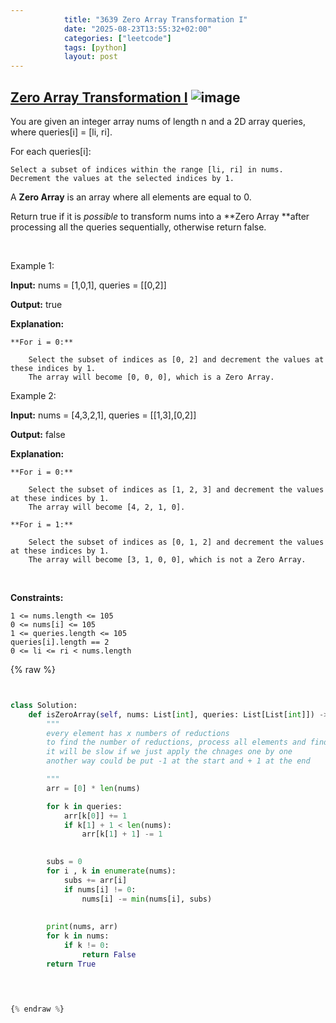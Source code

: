 ```yaml
---
            title: "3639 Zero Array Transformation I"
            date: "2025-08-23T13:55:32+02:00"
            categories: ["leetcode"]
            tags: [python]
            layout: post
---
```

            
## [Zero Array Transformation I](https://leetcode.com/problems/zero-array-transformation-i) ![image](https://img.shields.io/badge/Difficulty-Medium-orange)

You are given an integer array nums of length n and a 2D array queries, where queries[i] = [li, ri].

For each queries[i]:

	Select a subset of indices within the range [li, ri] in nums.
	Decrement the values at the selected indices by 1.

A **Zero Array** is an array where all elements are equal to 0.

Return true if it is *possible* to transform nums into a **Zero Array **after processing all the queries sequentially, otherwise return false.

 

Example 1:

**Input:** nums = [1,0,1], queries = [[0,2]]

**Output:** true

**Explanation:**

	**For i = 0:**

		Select the subset of indices as [0, 2] and decrement the values at these indices by 1.
		The array will become [0, 0, 0], which is a Zero Array.

Example 2:

**Input:** nums = [4,3,2,1], queries = [[1,3],[0,2]]

**Output:** false

**Explanation:**

	**For i = 0:**

		Select the subset of indices as [1, 2, 3] and decrement the values at these indices by 1.
		The array will become [4, 2, 1, 0].

	**For i = 1:**

		Select the subset of indices as [0, 1, 2] and decrement the values at these indices by 1.
		The array will become [3, 1, 0, 0], which is not a Zero Array.

 

**Constraints:**

	1 <= nums.length <= 105
	0 <= nums[i] <= 105
	1 <= queries.length <= 105
	queries[i].length == 2
	0 <= li <= ri < nums.length

{% raw %}


```python


class Solution:
    def isZeroArray(self, nums: List[int], queries: List[List[int]]) -> bool:
        """
        every element has x numbers of reductions 
        to find the number of reductions, process all elements and find the number of reductions
        it will be slow if we just apply the chnages one by one
        another way could be put -1 at the start and + 1 at the end

        """
        arr = [0] * len(nums)

        for k in queries:
            arr[k[0]] += 1
            if k[1] + 1 < len(nums):
                arr[k[1] + 1] -= 1
            

        subs = 0
        for i , k in enumerate(nums):
            subs += arr[i]
            if nums[i] != 0:
                nums[i] -= min(nums[i], subs)
            
            
        print(nums, arr)
        for k in nums:
            if k != 0:
                return False
        return True
            



{% endraw %}
```
